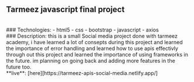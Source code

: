 ## Tarmeez javascript final project
<br>
### Technologies:
- html5
- css
  - bootstrap
- javascript
  - axios
<br>
### Description:
this is a small Social media project done with tarmeez academy, i have learned a lot of consepts during this project and learned the importance of error handling and learned how to use apis effectivly through out this project and learned the importance of using frameworks in the future. im planning on going back and adding more features in the future too.
<br>
**live**: [here][https://tarmeez-apis-social-media.netlify.app/]
